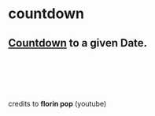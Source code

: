 # countdown
<h2><a href="nisargjadvani.github.io/countdown/">Countdown</a> to a given Date.</h2>
</br>
</br>
</br>
</br>
</br>
credits to <strong>florin pop</strong> (youtube)
